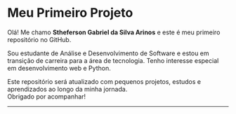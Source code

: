 # Meu Primeiro Projeto

Olá! Me chamo **Stheferson Gabriel da Silva Arinos** e este é meu primeiro repositório no GitHub.

Sou estudante de Análise e Desenvolvimento de Software e estou em transição de carreira para a área de tecnologia. Tenho interesse especial em desenvolvimento web e Python.

Este repositório será atualizado com pequenos projetos, estudos e aprendizados ao longo da minha jornada.  
Obrigado por acompanhar!

---
